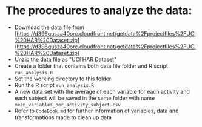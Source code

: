# The procedures to analyze the data:
* Download the data file from [https://d396qusza40orc.cloudfront.net/getdata%2Fprojectfiles%2FUCI%20HAR%20Dataset.zip](https://d396qusza40orc.cloudfront.net/getdata%2Fprojectfiles%2FUCI%20HAR%20Dataset.zip)
* Unzip the data file as "UCI HAR Dataset"
* Create a folder that contains both data file folder and R script ```run_analysis.R```
* Set the working directory to this folder
* Run the R script ```run_analysis.R```
* A new data set with the average of each variable for each activity and each subject will be saved in the same folder with name ```mean_variables_per_activity_subject.csv```
* Refer to ```CodeBook.md``` for further information of variables, data and transformations made to clean up data
